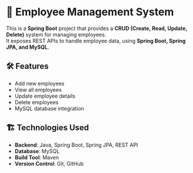 # 🚀 Employee Management System  

This is a **Spring Boot** project that provides a **CRUD (Create, Read, Update, Delete)** system for managing employees.  
It exposes REST APIs to handle employee data, using **Spring Boot, Spring JPA, and MySQL**.

## 🛠️ Features  
- Add new employees  
- View all employees  
- Update employee details  
- Delete employees  
- MySQL database integration  

## 🏗️ Technologies Used  
- **Backend**: Java, Spring Boot, Spring JPA, REST API  
- **Database**: MySQL  
- **Build Tool**: Maven  
- **Version Control**: Git, GitHub  
